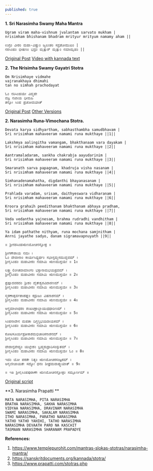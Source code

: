 ```yaml
---
published: true
---
```

**1. Sri Narasimha Swamy Maha Mantra**

```
Ugram viram maha-vishnum jvalantam sarvato mukham |
nrisimham bhishanam bhadram mrityur mrityum namamy aham ||
```

```
ಉಗ್ರಂ ವೀರಂ ಮ‌‌ಹಾ-ವಿಷ್ಣುಂ ಜ್ವಲಂತಂ ಸವ್ರತೋಮುಖಂ |
ನರಸಿಂಹಂ ಭೀಷಣಂ ಭದ್ರಂ ಮೃತ್ಯುರ್ ಮೃತ್ಯುಂ ನಮಾಮ್ಯಹಂ ||
```
[Original Post](https://www.templepurohit.com/mantras-slokas-stotras/narasimha-mantra/)
[Video with kannada text](https://youtu.be/SeSi1DFu0Cs)

**2. The Nrisimha Swamy Gayatri Stotra**
```
Om Nrisimhaye vidmahe
vajranakhaya dhimahi
tan no simhah prachodayat
```
```
ಓಂ ನರಿಸಿಂಹಯೇ ವಿದ್ಮಹೇ
ವಜ್ರ ನಖಾಯ ಧೀಮಹಿ
ತನ್ನೋ ಸಿಂಹ ಪ್ರಚೋದಯಾತ್
```
[Original Post](http://shrinarasimha.com/slogas.html)
[Other Versions](https://templesinindiainfo.com/3-different-versions-shri-narasimha-gayatri-mantra-lyrics-in-kannada/)

**2. Narasimha Runa-Vimochana Stotra.**

```
Devata karya sidhyartham, sabhasthambha samudbhavam |
Sri nrisimham mahaveeram namami runa mukthaye ||1||

Lakshmya aalingitha vamangam, bhakthanaam vara dayakam |
Sri nrisimham mahaveeram namami runa mukthaye ||2||

Aantramaladaram, sankha chakrabja aayudarinim |
Sri nrisimham mahaveeram namami runa mukthaye ||3||

Smaranath sarva papagnam, khadruja visha nasanam |
Sri nrisimham mahaveeram namami runa mukthaye ||4||

Simhanadenamahatha, digdanthi bhayanasanam |
Sri nrisimham mahaveeram namami runa mukthaye ||5||

Prahlada varadam, srisam, daithyeswara vidharanam |
Sri nrisimham mahaveeram namami runa mukthaye ||6||

Kroora grahaih peedithanam bhakthanam abhaya pradham,
Sri nrisimham mahaveeram namami runa mukthaye ||7||

Veda vedantha yajnesam, brahma rudradhi vandhitham |
Sri nrisimham mahaveeram namami runa mukthaye ||8||

Ya idam pathathe nithyam, runa mochana samjnitham |
Anrni jayathe sadyo, danam sigramavapnuyath ||9||
```

```
॥ ಶ್ರೀನರಸಿಂಹಋಣಮೋಚನಸ್ತೋತ್ರ ॥

ಶ್ರೀಗಣೇಶಾಯ ನಮಃ ।
ಓಂ ದೇವಾನಾಂ ಕಾರ್ಯಸಿಧ್ಯರ್ಥಂ ಸಭಾಸ್ತಮ್ಭಸಮುದ್ಭವಮ್ ।
ಶ್ರೀನೃಸಿಂಹಂ ಮಹಾವೀರಂ ನಮಾಮಿ ಋಣಮುಕ್ತಯೇ ॥ 1॥

ಲಕ್ಷ್ಮ್ಯಾಲಿಂಗಿತವಾಮಾಂಗಂ ಭಕ್ತಾನಾಮಭಯಪ್ರದಮ್ ।
ಶ್ರೀನೃಸಿಂಹಂ ಮಹಾವೀರಂ ನಮಾಮಿ ಋಣಮುಕ್ತಯೇ ॥ 2॥

ಪ್ರಹ್ಲಾದವರದಂ ಶ್ರೀಶಂ ದೈತೇಶ್ವರವಿದಾರಣಮ್ ।
ಶ್ರೀನೃಸಿಂಹಂ ಮಹಾವೀರಂ ನಮಾಮಿ ಋಣಮುಕ್ತಯೇ ॥ 3॥

ಸ್ಮರಣಾತ್ಸರ್ವಪಾಪಘ್ನಂ ಕದ್ರುಜಂ ವಿಷನಾಶನಮ್ ।
ಶ್ರೀನೃಸಿಂಹಂ ಮಹಾವೀರಂ ನಮಾಮಿ ಋಣಮುಕ್ತಯೇ ॥ 4॥

ಅನ್ತ್ರಮಾಲಾಧರಂ ಶಂಖಚಕ್ರಾಬ್ಜಾಯುಧಧಾರಿಣಮ್ ।
ಶ್ರೀನೃಸಿಂಹಂ ಮಹಾವೀರಂ ನಮಾಮಿ ಋಣಮುಕ್ತಯೇ ॥ 5॥

ಸಿಂಹನಾದೇನ ಮಹತಾ ದಿಗ್ದನ್ತಿಭಯದಾಯಕಮ್ ।
ಶ್ರೀನೃಸಿಂಹಂ ಮಹಾವೀರಂ ನಮಾಮಿ ಋಣಮುಕ್ತಯೇ ॥ 6॥

ಕೋಟಿಸೂರ್ಯಪ್ರತೀಕಾಶಮಭಿಚಾರಿಕನಾಶನಮ್ ।
ಶ್ರೀನೃಸಿಂಹಂ ಮಹಾವೀರಂ ನಮಾಮಿ ಋಣಮುಕ್ತಯೇ ॥ 7॥

ವೇದಾನ್ತವೇದ್ಯಂ ಯಜ್ಞೇಶಂ ಬ್ರಹ್ಮರುದ್ರಾದಿಸಂಸ್ತುತಮ್ ।
ಶ್ರೀನೃಸಿಂಹಂ ಮಹಾವೀರಂ ನಮಾಮಿ ಋಣಮುಕ್ತಯೇ ಓಂ ॥ 8॥

ಇದಂ ಯೋ ಪಠತೇ ನಿತ್ಯಂ ಋಣಮೋಚಕಸಂಜ್ಞಕಮ್ ।
ಅನೃಣೀಜಾಯತೇ ಸದ್ಯೋ ಧನಂ ಶೀಘ್ರಮವಾಪ್ನುಯಾತ್ ॥ 9॥

॥ ಇತಿ ಶ್ರೀನೃಸಿಂಹಪುರಾಣೇ ಋಣಮೋಚನಸ್ತೋತ್ರಂ ಸಮ್ಪೂರ್ಣಮ್ ॥
```
[Original script](https://sanskritdocuments.org/doc_vishhnu/narasinhaRiNamochanastotra.html?lang=kn)

**3. Narasimha Prapatti **
```
MATA NARASIMHA, PITA NARASIMHA
BRATHA NARASIMHA, SAKHA NARASIMHA
VIDYAA NARASIMHA, DRAVINAM NARASIMHA
SWAMI NARASIMHA, SAKALAM NARASIMHA
ITHO NARASIMHA, PARATHO NARASIMHA
YATHO YATHO YAHIHI, TATHO NARASIMHA
NARASIMHA DEVAATH PARO NA KASCHIT
TASMAAN NARASIMHA SHARANAM PRAPADYE
```


**References:**
1. https://www.templepurohit.com/mantras-slokas-stotras/narasimha-mantra/
2. https://sanskritdocuments.org/kannada/stotra/
3. https://www.prapatti.com/stotras.php
